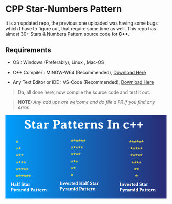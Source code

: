 # CPP Star-Numbers Pattern

It is an updated repo, the previous one uploaded was having some bugs which I have to figure out, that require some time as well. This repo has almost 30+ Stars & Numbers Pattern source code for __C++__.

## Requirements

- OS : Windows (Preferably), Linux , Mac-OS 

- C++ Compiler : MINGW-W64 (Recommended), [Download Here](https://osdn.net/projects/mingw/releases/)

- Any Text Editor or IDE : VS-Code (Recommended), [Download Here](https://code.visualstudio.com/download)

> Da, all done here, now compile the source code and test it out.

> **NOTE:** _Any add ups are  welcome and do file a PR if you find any error._

![assest](https://github.com/belphegor-s/CPP_Star-Numbers_Pattern/blob/master/Star-Pattern-In-C-final.png)
